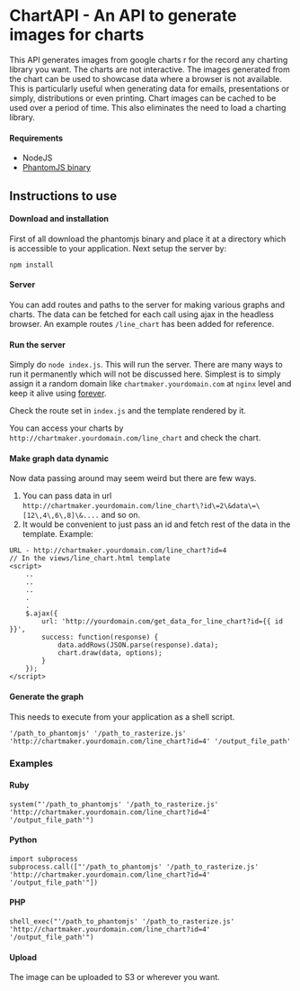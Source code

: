 # ChartAPI - An API to generate images for charts
This API generates images from google charts r for the record any charting library you want. The charts are not interactive. The images generated from the chart can be used to showcase data where a browser is not available. This is particularly useful when generating data for emails, presentations or simply, distributions or even printing. Chart images can be cached to be used over a period of time. This also eliminates the need to load a charting library.

#### Requirements
* NodeJS
* [PhantomJS binary](http://phantomjs.org/)

## Instructions to use
#### Download and installation
First of all download the phantomjs binary and place it at a directory which is accessible to your application. Next setup the server by:
```
npm install
```

#### Server
You can add routes and paths to the server for making various graphs and charts. The data can be fetched for each call using ajax in the headless browser. An example routes `/line_chart` has been added for reference.

#### Run the server
Simply do `node index.js`. This will run the server. There are many ways to run it permanently which will not be discussed here. Simplest is to simply assign it a random domain like `chartmaker.yourdomain.com` at `nginx` level and keep it alive using [forever](https://www.npmjs.com/package/forever).

Check the route set in `index.js` and the template rendered by it.

You can access your charts by `http://chartmaker.yourdomain.com/line_chart` and check the chart.

#### Make graph data dynamic
Now data passing around may seem weird but there are few ways.

1. You can pass data in url `http://chartmaker.yourdomain.com/line_chart\?id\=2\&data\=\[12\,4\,6\,8]\&....` and so on.
2. It would be convenient to just pass an id and fetch rest of the data in the template. Example:

```
URL - http://chartmaker.yourdomain.com/line_chart?id=4
// In the views/line_chart.html template
<script>
    ..
    ..
    ..
    .
    .
    $.ajax({
        url: 'http://yourdomain.com/get_data_for_line_chart?id={{ id }}',
        success: function(response) {
            data.addRows(JSON.parse(response).data);
            chart.draw(data, options);
        }
    });
</script>
```

#### Generate the graph
This needs to execute from your application as a shell script.

```
'/path_to_phantomjs' '/path_to_rasterize.js' 'http://chartmaker.yourdomain.com/line_chart?id=4' '/output_file_path'
```

### Examples
#### Ruby

```
system("'/path_to_phantomjs' '/path_to_rasterize.js' 'http://chartmaker.yourdomain.com/line_chart?id=4' '/output_file_path'")
```

#### Python
```
import subprocess
subprocess.call(["'/path_to_phantomjs' '/path_to_rasterize.js' 'http://chartmaker.yourdomain.com/line_chart?id=4' '/output_file_path'"])
```

#### PHP
```
shell_exec("'/path_to_phantomjs' '/path_to_rasterize.js' 'http://chartmaker.yourdomain.com/line_chart?id=4' '/output_file_path'")
```

#### Upload
The image can be uploaded to S3 or wherever you want.
